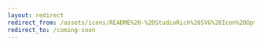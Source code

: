 ```yaml
---
layout: redirect
redirect_from: /assets/icons/README%20-%20StudioRich%20SVG%20Icon%20Optimization.html
redirect_to: /coming-soon
---
```

